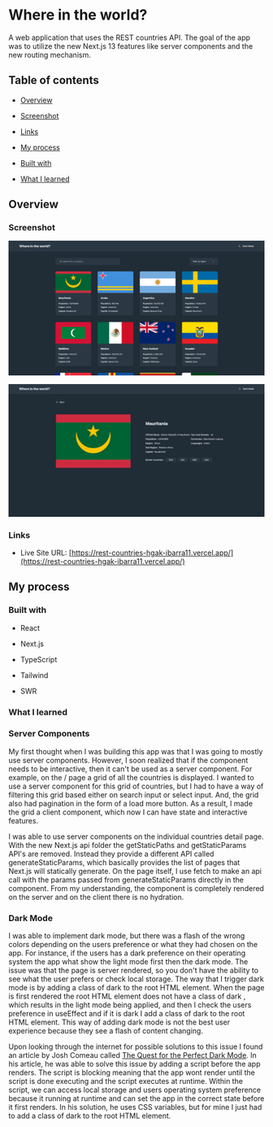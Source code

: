 # Where in the world?

A web application that uses the REST countries API. The goal of the app was to utilize the new Next.js 13 features like server components and the new routing mechanism.

## Table of contents

- [Overview](#overview)
- [Screenshot](#screenshot)

- [Links](#links)

- [My process](#my-process)

- [Built with](#built-with)

- [What I learned](#what-i-learned)

## Overview

### Screenshot

![Country List](/screenshots/country_grid.png)

![Country Detail](/screenshots/country_detail.png)

### Links

- Live Site URL: [https://rest-countries-hgak-ibarra11.vercel.app/](https://rest-countries-hgak-ibarra11.vercel.app/)

## My process

### Built with

- React
- Next.js

- TypeScript

- Tailwind

- SWR

### What I learned

### Server Components

My first thought when I was building this app was that I was going to mostly use server components. However, I soon realized that if the component needs to be interactive, then it can't be used as a server component. For example, on the / page a grid of all the countries is displayed. I wanted to use a server component for this grid of countries, but I had to have a way of filtering this grid based either on search input or select input. And, the grid also had pagination in the form of a load more button. As a result, I made the grid a client component, which now I can have state and interactive features.

I was able to use server components on the individual countries detail page. With the new Next.js api folder the getStaticPaths and getStaticParams API's are removed. Instead they provide a different API called generateStaticParams, which basically provides the list of pages that Next.js will statically generate. On the page itself, I use fetch to make an api call with the params passed from generateStaticParams directly in the component. From my understanding, the component is completely rendered on the server and on the client there is no hydration.

### Dark Mode

I was able to implement dark mode, but there was a flash of the wrong colors depending on the users preference or what they had chosen on the app. For instance, if the users has a dark preference on their operating system the app what show the light mode first then the dark mode. The issue was that the page is server rendered, so you don't have the ability to see what the user prefers or check local storage. The way that I trigger dark mode is by adding a class of dark to the root HTML element. When the page is first rendered the root HTML element does not have a class of dark , which results in the light mode being applied, and then I check the users preference in useEffect and if it is dark I add a class of dark to the root HTML element. This way of adding dark mode is not the best user experience because they see a flash of content changing.

Upon looking through the internet for possible solutions to this issue I found an article by Josh Comeau called [The Quest for the Perfect Dark Mode](https://www.joshwcomeau.com/react/dark-mode/). In his article, he was able to solve this issue by adding a script before the app renders. The script is blocking meaning that the app wont render until the script is done executing and the script executes at runtime. Within the script, we can access local storage and users operating system preference because it running at runtime and can set the app in the correct state before it first renders. In his solution, he uses CSS variables, but for mine I just had to add a class of dark to the root HTML element.
